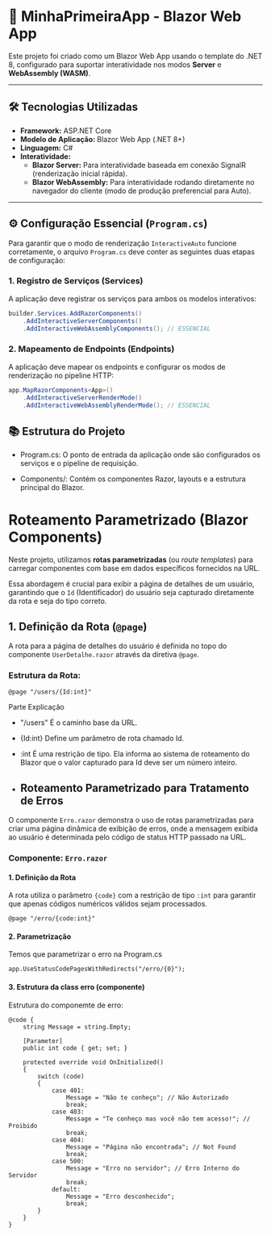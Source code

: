 # 🚀 MinhaPrimeiraApp - Blazor Web App

Este projeto foi criado como um Blazor Web App usando o template do .NET 8, configurado para suportar interatividade nos modos **Server** e **WebAssembly (WASM)**.

---

## 🛠️ Tecnologias Utilizadas

* **Framework:** ASP.NET Core
* **Modelo de Aplicação:** Blazor Web App (.NET 8+)
* **Linguagem:** C#
* **Interatividade:**
    * **Blazor Server:** Para interatividade baseada em conexão SignalR (renderização inicial rápida).
    * **Blazor WebAssembly:** Para interatividade rodando diretamente no navegador do cliente (modo de produção preferencial para Auto).

---

## ⚙️ Configuração Essencial (`Program.cs`)

Para garantir que o modo de renderização `InteractiveAuto` funcione corretamente, o arquivo `Program.cs` deve conter as seguintes duas etapas de configuração:

### 1. Registro de Serviços (Services)

A aplicação deve registrar os serviços para ambos os modelos interativos:

```csharp
builder.Services.AddRazorComponents()
    .AddInteractiveServerComponents()
    .AddInteractiveWebAssemblyComponents(); // ESSENCIAL
```

### 2. Mapeamento de Endpoints (Endpoints)

A aplicação deve mapear os endpoints e configurar os modos de renderização no pipeline HTTP:

```csharp
app.MapRazorComponents<App>()
    .AddInteractiveServerRenderMode()
    .AddInteractiveWebAssemblyRenderMode(); // ESSENCIAL
```

##  📚 Estrutura do Projeto
* Program.cs: O ponto de entrada da aplicação onde são configurados os serviços e o pipeline de requisição.

* Components/: Contém os componentes Razor, layouts e a estrutura principal do Blazor.

 # Roteamento Parametrizado (Blazor Components)

Neste projeto, utilizamos **rotas parametrizadas** (ou *route templates*) para carregar componentes com base em dados específicos fornecidos na URL.

Essa abordagem é crucial para exibir a página de detalhes de um usuário, garantindo que o `Id` (Identificador) do usuário seja capturado diretamente da rota e seja do tipo correto.

## 1. Definição da Rota (`@page`)

A rota para a página de detalhes do usuário é definida no topo do componente `UserDetalhe.razor` através da diretiva `@page`.

### Estrutura da Rota:

```razor
@page "/users/{Id:int}"
```
Parte	Explicação
- "/users"	É o caminho base da URL.
- {Id:int}	Define um parâmetro de rota chamado Id.
- :int	É uma restrição de tipo. Ela informa ao sistema de roteamento do Blazor que o valor capturado para Id deve ser um número inteiro.

- ## Roteamento Parametrizado para Tratamento de Erros

O componente `Erro.razor` demonstra o uso de rotas parametrizadas para criar uma página dinâmica de exibição de erros, onde a mensagem exibida ao usuário é determinada pelo código de status HTTP passado na URL.

### Componente: `Erro.razor`

#### 1. Definição da Rota

A rota utiliza o parâmetro `{code}` com a restrição de tipo `:int` para garantir que apenas códigos numéricos válidos sejam processados.

```razor
@page "/erro/{code:int}"
```
#### 2. Parametrização
Temos que parametrizar o erro na Program.cs
```razor
app.UseStatusCodePagesWithRedirects("/erro/{0}");
```
#### 3. Estrutura da class erro (componente)
Estrutura do componemte de erro:

```
@code {
    string Message = string.Empty;

    [Parameter]
    public int code { get; set; }

    protected override void OnInitialized()
    {
        switch (code)
        {
            case 401:
                Message = "Não te conheço"; // Não Autorizado
                break;
            case 403:
                Message = "Te conheço mas você não tem acesso!"; // Proibido
                break;
            case 404:
                Message = "Página não encontrada"; // Not Found
                break;
            case 500:
                Message = "Erro no servidor"; // Erro Interno do Servidor
                break;
            default:
                Message = "Erro desconhecido";
                break;
        }
    }
}
```
